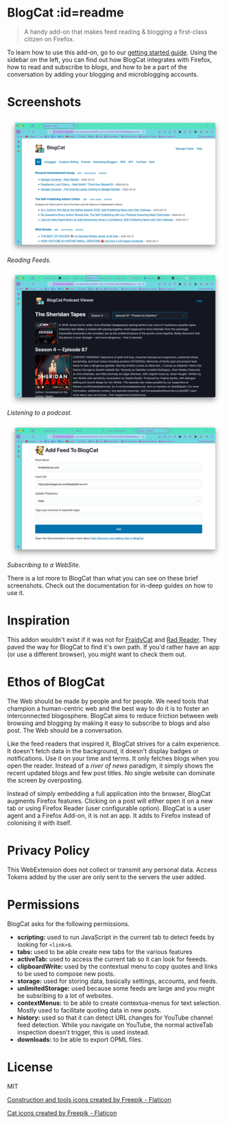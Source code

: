 # BlogCat :id=readme

> A handy add-on that makes feed reading & blogging a first-class citizen on Firefox.

To learn how to use this add-on, go to our [getting started guide](/quickstart). Using the sidebar on the left, you can find out how BlogCat integrates with Firefox, how to read and subscribe to blogs, and how to be a part of the conversation by adding your blogging and microblogging accounts.

# Screenshots

![Reading Feeds](_media/reader-page.png)
_Reading Feeds._

![Podcast Viewer](_media/podcast-viewer.png)
_Listening to a podcast._

![Adding a feed](_media/add-feed-page.png)
_Subscribing to a WebSite._

There is a lot more to BlogCat than what you can see on these brief screenshots. Check out the documentation for in-deep guides on how to use it.

# Inspiration

This addon wouldn't exist if it was not for [FraidyCat](https://fraidyc.at) and [Rad Reader](https://cblgh.itch.io/rad-reader). They paved the way for BlogCat to find it's own path. If you'd rather have an app (or use a different browser), you might want to check them out.

# Ethos of BlogCat

The Web should be made by people and for people. We need tools that champion a human-centric web and the best way to do it is to foster an interconnected blogosphere. BlogCat aims to reduce friction between web browsing and blogging by making it easy to subscribe to blogs and also post. The Web should be a conversation.

Like the feed readers that inspired it, BlogCat strives for a calm experience. It doesn't fetch data in the background, it doesn't display badges or notifications. Use it on your time and terms. It only fetches blogs when you open the reader. Instead of a _river of news_ paradigm, it simply shows the recent updated blogs and few post titles. No single website can dominate the screen by overposting.

Instead of simply embedding a full application into the browser, BlogCat augments Firefox features. Clicking on a post will either open it on a new tab or using Firefox Reader (user configurable option). BlogCat is a user agent and a Firefox Add-on, it is not an app. It adds to Firefox instead of colonising it with itself.

# Privacy Policy

This WebExtension does not collect or transmit any personal data. Access Tokens added by the user are only sent to the servers the user added.

# Permissions

BlogCat asks for the following permissions.

- **scripting:** used to run JavaScript in the current tab to detect feeds by looking for `<link>`s.
- **tabs:** used to be able create new tabs for the various features
- **activeTab:** used to access the current tab so it can look for feeeds.
- **clipboardWrite:** used by the contextual menu to copy quotes and links to be used to compose new posts.
- **storage:** used for storing data, basically settings, accounts, and feeds.
- **unlimitedStorage:** used because some feeds are large and you might be subsribing to a lot of websites.
- **contextMenus:** to be able to create contextua-menus for text selection. Mostly used to facilitate quoting data in new posts.
- **history:** used so that it can detect URL changes for YouTube channel feed detection. While you navigate on YouTube, the normal activeTab inspection doesn't trigger, this is used instead.
- **downloads:** to be able to export OPML files.

# License

MIT

<a href="https://www.flaticon.com/free-icons/construction-and-tools" title="construction and tools icons">Construction and tools icons created by Freepik - Flaticon</a>

<a href="https://www.flaticon.com/free-icons/cat" title="cat icons">Cat icons created by Freepik - Flaticon</a>
